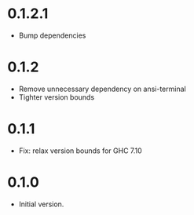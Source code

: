 # 0.1.2.1

  * Bump dependencies

# 0.1.2

  * Remove unnecessary dependency on ansi-terminal
  * Tighter version bounds

# 0.1.1

  * Fix: relax version bounds for GHC 7.10

# 0.1.0

  * Initial version.
